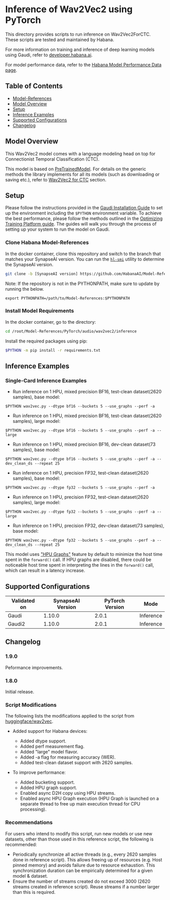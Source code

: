 # Inference of Wav2Vec2 using PyTorch

This directory provides scripts to run inference on Wav2Vec2ForCTC. These scripts are tested and maintained by Habana.

For more information on training and inference of deep learning models using Gaudi, refer to [developer.habana.ai](https://developer.habana.ai/resources/).

For model performance data, refer to the [Habana Model Performance Data page](https://developer.habana.ai/resources/habana-training-models/#performance).

## Table of Contents
   * [Model-References](../../../../README.md)
   * [Model Overview](#model-overview)
   * [Setup](#setup)
   * [Inference Examples](#inference-examples)
   * [Supported Configurations](#supported-configurations)
   * [Changelog](#changelog)

## Model Overview

This Wav2Vec2 model comes with a language modeling head on top for Connectionist Temporal Classification (CTC).

This model is based on [PreTrainedModel](https://huggingface.co/docs/transformers/main/en/main_classes/model#transformers.PreTrainedModel). For details on the generic methods the library implements for all its models (such as downloading or saving etc.), refer to [Wav2Vec2 for CTC](https://huggingface.co/docs/transformers/main/en/model_doc/wav2vec2#transformers.Wav2Vec2ForCTC) section. 

## Setup
Please follow the instructions provided in the [Gaudi Installation Guide](https://docs.habana.ai/en/latest/Installation_Guide/index.html) 
to set up the environment including the `$PYTHON` environment variable. To achieve the best performance, please follow the methods outlined in the [Optimizing Training Platform guide](https://docs.habana.ai/en/latest/PyTorch/Model_Optimization_PyTorch/Optimization_in_Training_Platform.html).
The guides will walk you through the process of setting up your system to run the model on Gaudi.  

### Clone Habana Model-References
In the docker container, clone this repository and switch to the branch that matches your SynapseAI version. 
You can run the [`hl-smi`](https://docs.habana.ai/en/latest/Management_and_Monitoring/System_Management_Tools_Guide/System_Management_Tools.html#hl-smi-utility-options) utility to determine the SynapseAI version.

```bash
git clone -b [SynapseAI version] https://github.com/HabanaAI/Model-References
```

Note: If the repository is not in the PYTHONPATH, make sure to update by running the below.
```
export PYTHONPATH=/path/to/Model-References:$PYTHONPATH
```

### Install Model Requirements
In the docker container, go to the directory:
```bash
cd /root/Model-References/PyTorch/audio/wav2vec2/inference
```
Install the required packages using pip:
```bash
$PYTHON -m pip install -r requirements.txt
```

## Inference Examples

### Single-Card Inference Examples

- Run inference on 1 HPU, mixed precision BF16, test-clean dataset(2620 samples), base model:
```
$PYTHON wav2vec.py --dtype bf16 --buckets 5 --use_graphs --perf -a
```
- Run inference on 1 HPU, mixed precision BF16, test-clean dataset(2620 samples), large model:
```
$PYTHON wav2vec.py --dtype bf16 --buckets 5 --use_graphs --perf -a --large
```
- Run inference on 1 HPU, mixed precision BF16, dev-clean dataset(73 samples), base model:
```
$PYTHON wav2vec.py --dtype bf16 --buckets 5 --use_graphs --perf -a --dev_clean_ds --repeat 25
```
- Run inference on 1 HPU, precision FP32, test-clean dataset(2620 samples), base model:
```
$PYTHON wav2vec.py --dtype fp32 --buckets 5 --use_graphs --perf -a
```
- Run inference on 1 HPU, precision FP32, test-clean dataset(2620 samples), large model:
```
$PYTHON wav2vec.py --dtype fp32 --buckets 5 --use_graphs --perf -a --large
```
- Run inference on 1 HPU, precision FP32, dev-clean dataset(73 samples), base model:
```
$PYTHON wav2vec.py --dtype fp32 --buckets 5 --use_graphs --perf -a --dev_clean_ds --repeat 25
```

This model uses ["HPU Graphs"](https://docs.habana.ai/en/latest/PyTorch/Inference_on_PyTorch/Inference_Using_HPU_Graphs.html) feature by default to minimize the host time spent in the `forward()` call.
If HPU graphs are disabled, there could be noticeable host time spent in interpreting the lines in
the `forward()` call, which can result in a latency increase.

## Supported Configurations
| Validated on | SynapseAI Version | PyTorch Version | Mode |
|--------|-------------------|-----------------|----------------|
| Gaudi  | 1.10.0             | 2.0.1          | Inference |
| Gaudi2 | 1.10.0             | 2.0.1          | Inference |

## Changelog
### 1.9.0
Peformance improvements.
### 1.8.0
Initial release.

### Script Modifications
The following lists the modifications applied to the script from [huggingface/wav2vec](https://huggingface.co/docs/transformers/main/model_doc/wav2vec2).

* Added support for Habana devices:

   - Added dtype support.
   - Added perf measurement flag.
   - Added "large" model flavor.
   - Added -a flag for measuring accuracy (WER).
   - Added test-clean dataset support with 2620 samples.

* To improve performance:

   - Added bucketing support.
   - Added HPU graph support.
   - Enabled async D2H copy using HPU streams.
   - Enabled async HPU Graph execution (HPU Graph is launched on a separate thread to free up main execution thread for CPU processing).

### Recommendations
For users who intend to modify this script, run new models or use new datasets, other than those used in this reference script, the following is recommended:
   - Periodically synchronize all active threads (e.g., every 2620 samples done in reference script). This allows freeing up of resources (e.g. Host pinned memory) and avoids failure due to resource exhaustion. This synchronization duration can be empirically determined for a given model & dataset.   
   - Ensure the number of streams created do not exceed 3000 (2620 streams created in reference script). Reuse streams if a number larger than this is required. 
